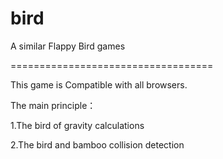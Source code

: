 bird
====

A similar Flappy Bird games

===================================

This game is Compatible with all browsers.

The main principle：

1.The bird of gravity calculations

2.The bird and bamboo collision detection

